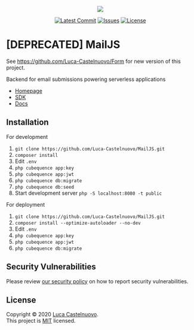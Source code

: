 <p align="center"><a href="https://github.com/Luca-Castelnuovo/MailJS"><img src="https://rawcdn.githack.com/Luca-Castelnuovo/MailJS/fc11a12f7c60df1275f15462a8309cec32e65db5/public/assets/images/banner.png"></a></p>

<p align="center">
<a href="https://github.com/Luca-Castelnuovo/MailJS/commits/master"><img src="https://img.shields.io/github/last-commit/Luca-Castelnuovo/MailJS" alt="Latest Commit"></a>
<a href="https://github.com/Luca-Castelnuovo/MailJS/issues"><img src="https://img.shields.io/github/issues/Luca-Castelnuovo/MailJS" alt="Issues"></a>
<a href="LICENSE.md"><img src="https://img.shields.io/github/license/Luca-Castelnuovo/MailJS" alt="License"></a>
</p>

# [DEPRECATED] MailJS
See https://github.com/Luca-Castelnuovo/Form for new version of this project.

Backend for email submissions powering serverless applications

-   [Homepage](https://mailjs.lucacastelnuovo.nl)
-   [SDK](https://github.com/Luca-Castelnuovo/MailJS-sdk)
-   [Docs](https://ltcastelnuovo.gitbook.io/mailjs/)

## Installation

For development

1. `git clone https://github.com/Luca-Castelnuovo/MailJS.git`
2. `composer install`
3. Edit `.env`
4. `php cubequence app:key`
5. `php cubequence app:jwt`
6. `php cubequence db:migrate`
7. `php cubequence db:seed`
8. Start development server `php -S localhost:8080 -t public`

For deployment

1. `git clone https://github.com/Luca-Castelnuovo/MailJS.git`
2. `composer install --optimize-autoloader --no-dev`
3. Edit `.env`
4. `php cubequence app:key`
5. `php cubequence app:jwt`
6. `php cubequence db:migrate`

## Security Vulnerabilities

Please review [our security policy](https://github.com/Luca-Castelnuovo/MailJS/security/policy) on how to report security vulnerabilities.

## License

Copyright © 2020 [Luca Castelnuovo](https://github.com/Luca-Castelnuovo).<br />
This project is [MIT](LICENSE.md) licensed.
